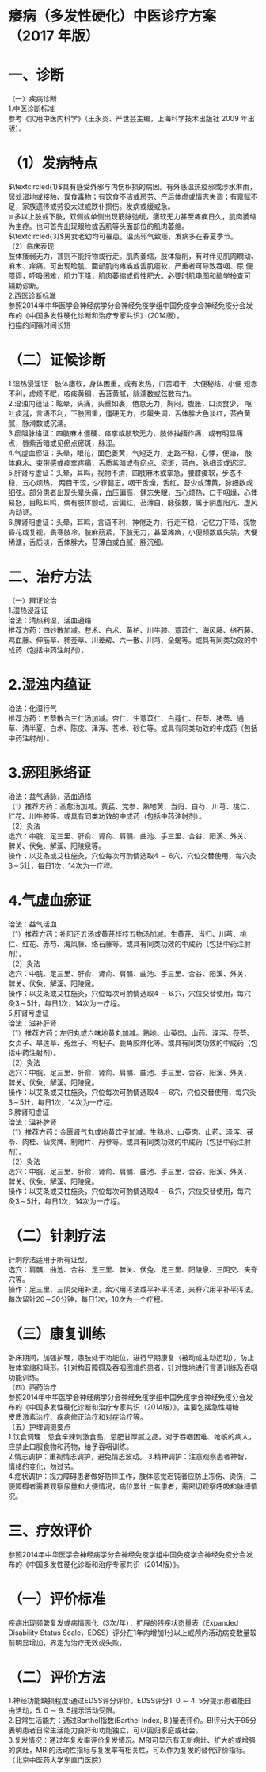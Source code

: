 # 痿病（多发性硬化）中医诊疗方案 （2017 年版）  
# 一、诊断  
（一）疾病诊断  
1.中医诊断标准  
参考《实用中医内科学》（王永炎、严世芸主编，上海科学技术出版社 2009 年出版）。  
# （1）发病特点  
$\textcircled{1}$具有感受外邪与内伤积损的病因。有外感温热疫邪或涉水淋雨，居处湿地或接触、误食毒物；有饮食不洁或房劳、产后体虚或情志失调；有禀赋不足，家族遗传或劳役太过或跌仆损伤。发病或缓或急。  
$\circledcirc$多以上肢或下肢，双侧或单侧出现筋脉弛缓，痿软无力甚至瘫痪日久，肌肉萎缩为主症。也可首先出现眼睑或舌肌等头面部位的肌肉萎缩。  
$\textcircled{3}$男女老幼均可罹患。温热邪气致痿，发病多在春夏季节。  
（2）临床表现  
肢体痿弱无力，甚则不能持物或行走。肌肉萎缩，肢体瘦削，有时伴见肌肉瞤动、麻木、痒痛。可出现睑肌、面部肌肉瘫痪或舌肌痿软，严重者可导致吞咽、尿 便障碍，呼吸困难，肌力下降，肌肉萎缩或假性肥大。必要时肌电图和酶学检查可 辅助诊断。  
2.西医诊断标准  
参照2014年中华医学会神经病学分会神经免疫学组中国免疫学会神经免疫分会发布的《中国多发性硬化诊断和治疗专家共识》（2014版）。  
扫描的间隔时间长短  
# （二）证候诊断  
1.湿热浸淫证：肢体痿软，身体困重，或有发热，口苦咽干，大便秘结，小便 短赤不利，虚烦不眠，咳痰黄稠，舌苔黄腻，脉濡数或弦数有力。  
2.湿浊内蕴证：眩晕，头痛，头重如裹，倦怠无力，胸闷，腹胀，口淡食少， 呕吐痰涎，言语不利，下肢困重，僵硬无力，步履失调，舌体胖大色淡红，苔白黄 腻，脉滑数或沉濡。  
3.瘀阻脉络证：四肢麻木僵硬、痉挛或肢软无力，肢体抽搐作痛，或有明显痛 点，唇紫舌暗或见瘀点瘀斑，脉涩。  
4.气虚血瘀证：头晕，眼花，面色萎黄，气短乏力，走路不稳，心悸，便溏， 肢体麻木、束带感或痉挛疼痛，舌质紫暗或有瘀点、瘀斑，苔白，脉细涩或迟涩。  
5.肝肾亏虚证：头晕，耳鸣，视物不清，四肢麻木或挛急，腰膝痠软，步态不 稳，五心烦热， 两目干涩，少寐健忘，咽干舌燥，舌红，苔少或薄黄，脉细数或细弦。部分患者出现头晕头痛，血压偏高，健忘失眠，五心烦热，口干咽燥，心悸易怒，目眩耳鸣，偶有肢体颤动，舌偏红，苔薄白，脉弦数，属于阴虚阳亢、虚风内动证。  
6.脾肾阳虚证：头晕，耳鸣，言语不利，神倦乏力，行走不稳，记忆力下降，视物昏花或复视，畏寒肢冷，肢麻筋紧，下肢无力，甚至瘫痪，小便频数或失禁，大便稀溏，舌质淡，舌体胖大，苔薄白或白腻，脉沉细。  
# 二、治疗方法  
（一）辨证论治  
1.湿热浸淫证  
治法：清热利湿，活血通络  
推荐方药：四妙散加减。苍术、白术、黄柏、川牛膝、薏苡仁、海风藤、络石藤、鸡血藤、伸筋草、豨莶草、川萆薢、六一散、川芎、全蝎等。或具有同类功效的中成药（包括中药注射剂）。  
# 2.湿浊内蕴证  
治法：化湿行气  
推荐方药：五苓散合三仁汤加减。杏仁、生薏苡仁、白蔻仁、茯苓、猪苓、通 草、清半夏、白术、陈皮、泽泻、苍术、砂仁等。或具有同类功效的中成药（包括中药注射剂）。  
# 3.瘀阻脉络证  
治法：益气通脉，活血通络  
（1）推荐方药：圣愈汤加减。黄芪、党参、熟地黄、当归、白芍、川芎、桃仁、红花、川牛膝等。或具有同类功效的中成药（包括中药注射剂）。  
（2）灸法  
选穴：中脘、足三里、肝俞、肾俞、肩髃、曲池、手三里、合谷、阳溪、外关、 髀关、伏兔、解溪、阳陵泉等。  
操作：以艾条或艾柱施灸，穴位每次可酌情选取$4{\sim}6$穴，穴位交替使用，每穴灸$3\!\sim\!5$壮，每日1次，14次为一疗程。  
# 4.气虚血瘀证  
治法：益气活血  
（1）推荐方药：补阳还五汤或黄芪桂枝五物汤加减。生黄芪、当归、川芎、桃仁、红花、赤芍、海风藤、络石藤等。或具有同类功效的中成药（包括中药注射剂）。  
（2）灸法  
选穴：中脘、足三里、肝俞、肾俞、肩髃、曲池、手三里、合谷、阳溪、外关、 髀关、伏兔、解溪、阳陵泉。  
操作：以艾条或艾柱施灸，穴位每次可酌情选取$4{\sim}6.$穴，穴位交替使用，每穴灸$3\!\sim\!5$壮，每日1次，14次为一疗程。  
5.肝肾亏虚证  
治法：滋补肝肾  
（1）推荐方药：左归丸或六味地黄丸加减。熟地、山萸肉、山药、泽泻、茯苓、女贞子、旱莲草、菟丝子、枸杞子、鹿角胶烊化等。或具有同类功效的中成药（包括中药注射剂）。  
（2）灸法  
选穴：中脘、足三里、肝俞、肾俞、肩髃、曲池、手三里、合谷、阳溪、外关、 髀关、伏兔、解溪、阳陵泉。  
操作：以艾条或艾柱施灸，穴位每次可酌情选取$4{\sim}6$穴，穴位交替使用，每穴灸$3\!\sim\!5$壮，每日1次，14次为一疗程。  
6.脾肾阳虚证  
治法：温补脾肾  
（1）推荐方药：金匮肾气丸或地黄饮子加减。生熟地、山萸肉、山药、泽泻、茯苓、肉桂、仙灵脾、制附片、丹参等。或具有同类功效的中成药（包括中药注射剂）。  
（2）灸法  
选穴：中脘、足三里、肝俞、肾俞、肩髃、曲池、手三里、合谷、阳溪、外关、 髀关、伏兔、解溪、阳陵泉。  
操作：以艾条或艾柱施灸，穴位每次可酌情选取$4{\sim}6.$穴，穴位交替使用，每穴灸$3\!\sim\!5$壮，每日1次，14次为一疗程。  
# （二）针刺疗法  
针刺疗法适用于所有证型。  
选穴：肩髃、曲池、合谷、足三里、髀关、伏兔、足三里、阳陵泉、三阴交、夹脊穴等。  
操作：足三里、三阴交用补法，余穴用泻法或平补平泻法，夹脊穴用平补平泻法。每次留针$20\!\sim\!30$分钟，每日1次，10次为一个疗程。  
# （三）康复训练  
卧床期间，加强护理，患肢处于功能位，进行早期康复（被动或主动运动），防止肢体挛缩和畸形。针对构音障碍及吞咽困难的患者，针对性地进行言语训练及吞咽功能训练。  
（四）西药治疗  
参照2014年中华医学会神经病学分会神经免疫学组中国免疫学会神经免疫分会发布的《中国多发性硬化诊断和治疗专家共识（2014版）》，主要包括急性期糖  
皮质激素治疗、疾病修正治疗和对症治疗等。  
（五）护理调摄要点  
1.饮食调理：忌食辛辣刺激食品，忌肥甘厚腻之品。对于吞咽困难、呛咳的病人，应禁止口服食物和药物，给予吞咽训练。  
2.情志调护：重视情志调护，避免情志波动。 3.精神调护：注意观察患者神智、情绪的变化，勿过劳。  
4.症状调护：视力障碍患者做好防摔工作，肢体感觉迟钝者应防止冻伤、烫伤，二便障碍者需要观察尿量和大便情况，病位累计上焦患者，需密切观察呼吸和脉搏情况。  
# 三、疗效评价  
参照2014年中华医学会神经病学分会神经免疫学组中国免疫学会神经免疫分会发布的《中国多发性硬化诊断和治疗专家共识（2014版）》。  
# （一）评价标准  
疾病出现频繁复发或病情恶化（3次/年），扩展的残疾状态量表（Expanded Disability Status Scale，EDSS）评分在1年内增加1分以上或颅内活动病变数量较前明显增加，界定为治疗无效或失败。  
# （二）评价方法  
1.神经功能缺损程度:通过EDSS评分评价。EDSS评分$1.\ 0{\sim}4.\ 5$分提示患者能自由活动，$5.\ 0{\sim}9.\ 5$提示活动受限。  
2.日常生活能力：通过Barthel指数(Barthel Index, BI)量表评价。BI评分大于95分表明患者日常生活能力良好和功能独立，可以回归家庭或社会。  
3.复发情况：通过年复发率评价复发情况。MRI可显示有无新病灶、扩大的或增强的病灶，MRI的活动性指标与复发率有相关性，可以作为复发的替代评价指标。  
（北京中医药大学东直门医院）  